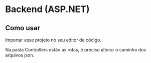 # Backend (ASP.NET) 

## Como usar

Importar esse projeto no seu editor de código.

Na pasta Controllers estão as rotas, é preciso alterar o caminho dos arquivos json.

